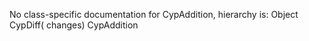 No class-specific documentation for CypAddition, hierarchy is: 
Object
  CypDiff( changes)
    CypAddition

